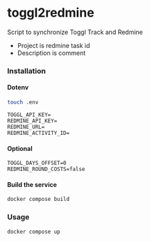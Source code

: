 # toggl2redmine

Script to synchronize Toggl Track and Redmine

* Project is redmine task id
* Description is comment

### Installation

#### Dotenv

```bash
touch .env
```

```dotenv
TOGGL_API_KEY=
REDMINE_API_KEY=
REDMINE_URL=
REDMINE_ACTIVITY_ID=
```

#### Optional

```dotenv
TOGGL_DAYS_OFFSET=0
REDMINE_ROUND_COSTS=false
```

#### Build the service

```bash
docker compose build
```

### Usage

```bash
docker compose up
```